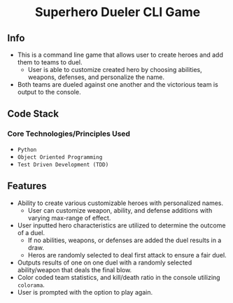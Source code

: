 <div align="center">

# Superhero Dueler CLI Game

</div>

## Info
- This is a command line game that allows user to create heroes and add them to teams to duel.
  - User is able to customize created hero by choosing abilities, weapons, defenses, and personalize the name. 
- Both teams are dueled against one another and the victorious team is output to the console. 

## Code Stack

### Core Technologies/Principles Used

- `Python`
- `Object Oriented Programming`
- `Test Driven Development (TDD)`

## Features
- Ability to create various customizable heroes with personalized names.
  - User can customize weapon, ability, and defense additions with varying max-range of effect.
- User inputted hero characteristics are utilized to determine the outcome of a duel.
  - If no abilities, weapons, or defenses are added the duel results in a draw.
  - Heros are randomly selected to deal first attack to ensure a fair duel.
- Outputs results of one on one duel with a randomly selected ability/weapon that deals the final blow.
- Color coded team statistics, and kill/death ratio in the console utilizing `colorama`.
- User is prompted with the option to play again.


